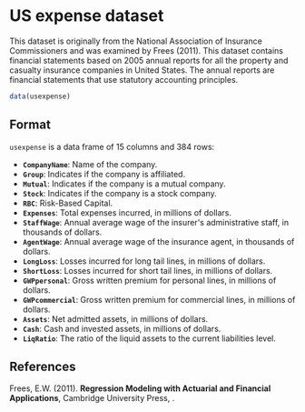 # US expense dataset

This dataset is originally from the National Association of Insurance Commissioners and was examined by Frees (2011). This dataset contains financial statements based on 2005 annual reports for all the property and casualty insurance companies in United States. The annual reports are financial statements that use statutory accounting principles.

```r
data(usexpense)
```

## Format

`usexpense` is a data frame of 15 columns and 384 rows:

- **`CompanyName`**: Name of the company.
- **`Group`**: Indicates if the company is affiliated.
- **`Mutual`**: Indicates if the company is a mutual company.
- **`Stock`**: Indicates if the company is a stock company.
- **`RBC`**: Risk-Based Capital.
- **`Expenses`**: Total expenses incurred, in millions of dollars.
- **`StaffWage`**: Annual average wage of the insurer's administrative staff, in thousands of dollars.
- **`AgentWage`**: Annual average wage of the insurance agent, in thousands of dollars.
- **`LongLoss`**: Losses incurred for long tail lines, in millions of dollars.
- **`ShortLoss`**: Losses incurred for short tail lines, in millions of dollars.
- **`GWPpersonal`**: Gross written premium for personal lines, in millions of dollars.
- **`GWPcommercial`**: Gross written premium for commercial lines, in millions of dollars.
- **`Assets`**: Net admitted assets, in millions of dollars.
- **`Cash`**: Cash and invested assets, in millions of dollars.
- **`LiqRatio`**: The ratio of the liquid assets to the current liabilities level.

## References

Frees, E.W. (2011). **Regression Modeling with Actuarial and Financial Applications**, Cambridge University Press, .
